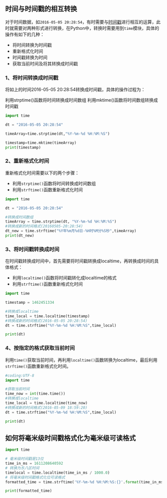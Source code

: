 ## 时间与时间戳的相互转换

对于时间数据，如`2016-05-05 20:28:54`，有时需要与[时间戳](https://so.csdn.net/so/search?q=时间戳)进行相互的运算，此时就需要对两种形式进行转换，在Python中，转换时需要用到`time`模块，具体的操作有如下的几种：

- 将时间转换为时间戳
- 重新格式化时间
- 时间戳转换为时间
- 获取当前时间及将其转换成时间戳

### 1、将时间转换成时间戳
将如上的时间2016-05-05 20:28:54转换成时间戳，具体的操作过程为：

利用strptime()函数将时间转换成时间数组
利用mktime()函数将时间数组转换成时间戳

```python
import time

dt = "2016-05-05 20:28:54"

timeArray=time.strptime(dt,"%Y-%m-%d %H:%M:%S")

timestamp=time.mktime(timeArray)
print(timestamp)
```

### 2、重新格式化时间

重新格式化时间需要以下的两个步骤：

- 利用`strptime()`函数将时间转换成时间数组
- 利用`strftime()`函数重新格式化时间

```python
import time

dt = "2016-05-05 20:28:54"

#转换成时间数组
timeArray = time.strptime(dt, "%Y-%m-%d %H:%M:%S")
#转换成新的时间格式(20160505-20:28:54)
dt_new = time.strftime("%Y年%m月%d日-%H时%M分%S秒",timeArray)
print(dt_new)
```

### 3、将时间戳转换成时间

在时间戳转换成时间中，首先需要将时间戳转换成localtime，再转换成时间的具体格式：

- 利用`localtime()`函数将时间戳转化成localtime的格式
- 利用`strftime()`函数重新格式化时间

```python
import time

timestamp = 1462451334

#转换成localtime
time_local = time.localtime(timestamp)
#转换成新的时间格式(2016-05-05 20:28:54)
dt = time.strftime("%Y-%m-%d %H:%M:%S",time_local)

print(dt)
```

### 4、按指定的格式获取当前时间

利用`time()`获取当前时间，再利用`localtime()`函数转换为localtime，最后利用`strftime()`函数重新格式化时间。

```python
#coding:UTF-8
import time

#获取当前时间
time_now = int(time.time())
#转换成localtime
time_local = time.localtime(time_now)
#转换成新的时间格式(2016-05-09 18:59:20)
dt = time.strftime("%Y-%m-%d %H:%M:%S",time_local)

print(dt)
```

## 如何将毫米级时间戳格式化为毫米级可读格式

```python
import time

# 毫米级时间戳是13位
time_in_ms = 1611208640592
# 转换为东八区时间
timelocal = time.localtime(time_in_ms / 1000.0)
# 将毫米级时间戳格式化位可读格式
formatted_time = time.strftime('%Y-%m-%d %H:%M:%S:{}'.format(time_in_ms % 1000), timelocal)

print(formatted_time)
```